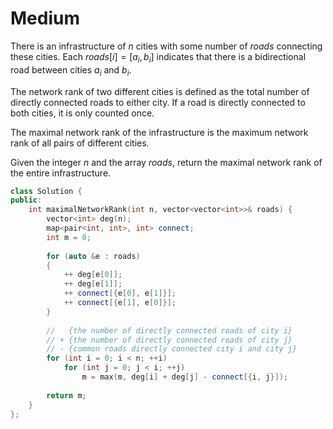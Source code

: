# Medium

There is an infrastructure of $n$ cities with some number of $roads$ connecting these cities. Each $roads[i] = [a_i, b_i]$ indicates that there is a bidirectional road between cities $a_i$ and $b_i$.

The network rank of two different cities is defined as the total number of directly connected roads to either city. If a road is directly connected to both cities, it is only counted once.

The maximal network rank of the infrastructure is the maximum network rank of all pairs of different cities.

Given the integer $n$ and the array $roads$, return the maximal network rank of the entire infrastructure.

```cpp
class Solution {
public:
    int maximalNetworkRank(int n, vector<vector<int>>& roads) {
        vector<int> deg(n);
        map<pair<int, int>, int> connect;
        int m = 0;
        
        for (auto &e : roads)
        {
            ++ deg[e[0]];
            ++ deg[e[1]];
            ++ connect[{e[0], e[1]}];
            ++ connect[{e[1], e[0]}];
        }
        
        //   {the number of directly connected roads of city i} 
        // + {the number of directly connected roads of city j}
        // - {common roads directly connected city i and city j}
        for (int i = 0; i < n; ++i)
            for (int j = 0; j < i; ++j)
                m = max(m, deg[i] + deg[j] - connect[{i, j}]);
        
        return m;
    }
};
```
